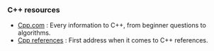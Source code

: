 ### C++ resources   

- [Cpp.com](https://www.cplusplus.com/) : Every information to C++, from beginner questions to algorithms.
- [Cpp references](https://en.cppreference.com/w/) : First address when it comes to C++ references. 